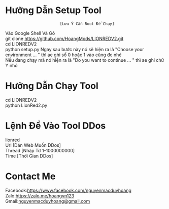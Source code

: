 # Hưỡng Dẫn Setup Tool
                            [Lưu Ý Cần Root Để Chạy]
 Vào Google Shell Và Gõ<br/>
                git clone https://github.com/HoangMods/LIONREDV2.git<br/>
 cd LIONREDV2<br/>
 python setup.py Ngay sau bước này nó sẽ hiện ra là "Choose your environment ... " thì ae ghi số 0 hoặc 1 vào cũng đc nhé<br/>Nếu đang chạy mà nó hiện ra là "Do you want to continue ... " thì ae ghi chữ Y nhó
# Hưỡng Dẫn Chạy Tool
 cd LIONREDV2<br/>
 python LionRed2.py<br/>
 # Lệnh Để Vào Tool DDos
 lionred<br/>
 Url [Dán Web Muốn DDos]<br/>
 Thread [Nhập Từ 1-1000000000]<br/>
 Time [Thời Gian DDos]<br/>
# Contact Me
 Facebook:https://www.facebook.com/nguyenmacduyhoang<br/>
 Zalo:https://zalo.me/hoangvn123<br/>
 Gmail:nguyenmacduyhoang@gmail.com
 
 
 
